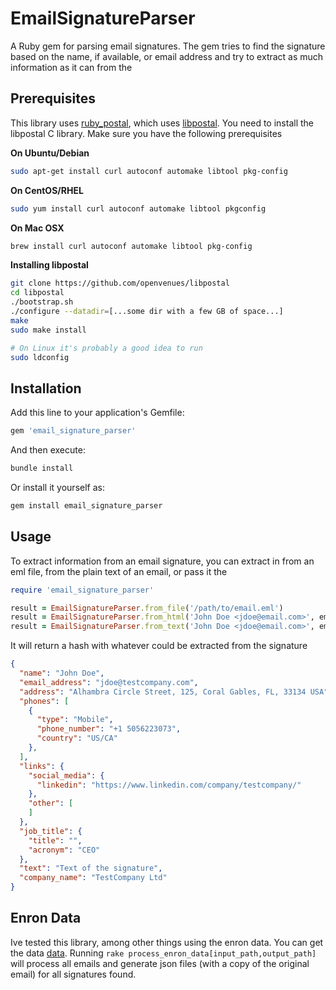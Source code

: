 # EmailSignatureParser

A Ruby gem for parsing email signatures. The gem tries to find the signature based on the name, if available, or email address and try to extract as much information as it can from the 

## Prerequisites

This library uses [ruby_postal](https://github.com/openvenues/ruby_postal), which uses [libpostal](https://github.com/openvenues/libpostal). You need to install the libpostal C library. Make sure you have the following prerequisites

**On Ubuntu/Debian**

```bash
sudo apt-get install curl autoconf automake libtool pkg-config
```

**On CentOS/RHEL**

```bash
sudo yum install curl autoconf automake libtool pkgconfig
```

**On Mac OSX**

```bash
brew install curl autoconf automake libtool pkg-config
```

**Installing libpostal**

```bash
git clone https://github.com/openvenues/libpostal
cd libpostal
./bootstrap.sh
./configure --datadir=[...some dir with a few GB of space...]
make
sudo make install

# On Linux it's probably a good idea to run
sudo ldconfig
```

## Installation

Add this line to your application's Gemfile:

```ruby
gem 'email_signature_parser'
```

And then execute:

```bash
bundle install
```

Or install it yourself as:

```bash
gem install email_signature_parser
```

## Usage

To extract information from an email signature, you can extract in from an eml file, from the plain text of an email, or pass it the 

```ruby
require 'email_signature_parser'

result = EmailSignatureParser.from_file('/path/to/email.eml')
result = EmailSignatureParser.from_html('John Doe <jdoe@email.com>', email_body_html)
result = EmailSignatureParser.from_text('John Doe <jdoe@email.com>', email_text)
```

It will return a hash with whatever could be extracted from the signature

```json
{
  "name": "John Doe",
  "email_address": "jdoe@testcompany.com",
  "address": "Alhambra Circle Street, 125, Coral Gables, FL, 33134 USA",
  "phones": [
    {
      "type": "Mobile",
      "phone_number": "+1 5056223073",
      "country": "US/CA"
    },
  ],
  "links": {
    "social_media": {
      "linkedin": "https://www.linkedin.com/company/testcompany/"
    },
    "other": [
    ]
  },
  "job_title": {
    "title": "",
    "acronym": "CEO"
  },
  "text": "Text of the signature",
  "company_name": "TestCompany Ltd"
}
```

## Enron Data

Ive tested this library, among other things using the enron data. You can get the data [data](https://www.cs.cmu.edu/~enron/). Running `rake process_enron_data[input_path,output_path]` will process all emails and generate json files (with a copy of the original email) for all signatures found.
